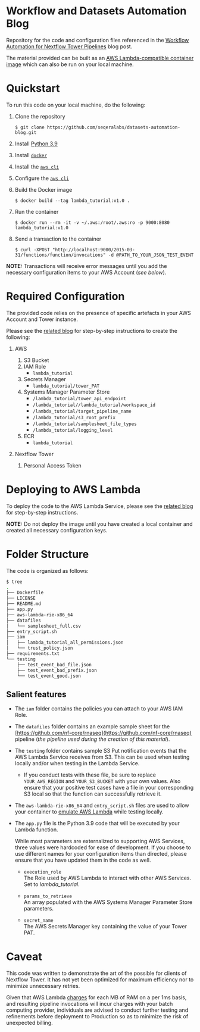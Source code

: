 # Workflow and Datasets Automation Blog
Repository for the code and configuration files referenced in the [Workflow Automation for Nextflow Tower Pipelines](https://seqera.io/blog/workflow-automation/) blog post.

The material provided can be built as an [AWS Lambda-compatible container image](https://docs.aws.amazon.com/lambda/latest/dg/images-create.html) which can also be run on your local machine.


# Quickstart

To run this code on your local machine, do the following: 

1. Clone the repository

    `$ git clone https://github.com/seqeralabs/datasets-automation-blog.git`

1. Install [Python 3.9](https://www.python.org/downloads/)

1. Install [`docker`](https://docs.docker.com/get-docker/)

1. Install the [`aws cli`](https://docs.aws.amazon.com/cli/latest/userguide/getting-started-install.html)

1. Configure the [`aws cli`](https://docs.aws.amazon.com/cli/latest/userguide/cli-chap-configure.html)

1. Build the Docker image

    `$ docker build --tag lambda_tutorial:v1.0 .`

1. Run the container

    `$ docker run --rm -it -v ~/.aws:/root/.aws:ro -p 9000:8080 lambda_tutorial:v1.0`

1. Send a transaction to the container

    `$ curl -XPOST "http://localhost:9000/2015-03-31/functions/function/invocations" -d @PATH_TO_YOUR_JSON_TEST_EVENT`

**NOTE:** Transactions will receive error messages until you add the necessary configuration items to your AWS Account (_see below_).


# Required Configuration

The provided code relies on the presence of specific artefacts in your AWS Account and Tower instance.

Please see the [related blog](https://seqera.io/blog/workflow-automation/#prepare-supporting-aws-services) for step-by-step instructions to create the following:

1. AWS
    1. S3 Bucket
    1. IAM Role
        * `lambda_tutorial`
    1. Secrets Manager
        * `lambda_tutorial/tower_PAT`
    1. Systems Manager Parameter Store
        * `/lambda_tutorial/tower_api_endpoint`
        * `/lambda_tutorial//lambda_tutorial/workspace_id`
        * `/lambda_tutorial/target_pipeline_name`
        * `/lambda_tutorial/s3_root_prefix`
        * `/lambda_tutorial/samplesheet_file_types`
        * `/lambda_tutorial/logging_level`
    1. ECR
        * `lambda_tutorial`

2. Nextflow Tower
    1. Personal Access Token


# Deploying to AWS Lambda

To deploy the code to the AWS Lambda Service, please see the [related blog](https://seqera.io/blog/workflow-automation/#create-lambda-function-code-and-container) for step-by-step instructions.

**NOTE:** Do not deploy the image until you have created a local container and created all necessary configuration keys. 


# Folder Structure

The code is organized as follows:

```bash
$ tree
.
├── Dockerfile
├── LICENSE
├── README.md
├── app.py
├── aws-lambda-rie-x86_64
├── datafiles
│   └── samplesheet_full.csv
├── entry_script.sh
├── iam
│   ├── lambda_tutorial_all_permissions.json
│   └── trust_policy.json
├── requirements.txt
└── testing
    ├── test_event_bad_file.json
    ├── test_event_bad_prefix.json
    └── test_event_good.json
```

## Salient features

- The `iam` folder contains the policies you can attach to your AWS IAM Role.

- The `datafiles` folder contains an example sample sheet for the [https://github.com/nf-core/rnaseq](https://github.com/nf-core/rnaseq) pipeline (_the pipeline used during the creation of this material_).

- The `testing` folder contains sample S3 Put notification events that the AWS Lambda Service receives from S3. This can be used when testing locally and/or when testing in the Lambda Service. 

    - If you conduct tests with these file, be sure to replace `YOUR_AWS_REGION` and `YOUR_S3_BUCKET` with your own values. Also ensure that your positive test cases have a file in your corresponding S3 local so that the function can successfully retrieve it.

- The `aws-lambda-rie-x86_64` and `entry_script.sh` files are used to allow your container to [emulate AWS Lambda](https://docs.aws.amazon.com/lambda/latest/dg/images-test.html) while testing locally.

- The `app.py` file is the Python 3.9 code that will be executed by your Lambda function.<br>

    While most parameters are externalized to supporting AWS Services, three values were hardcoded for ease of development. If you choose to use different names for your configuration items than directed, please ensure that you have updated them in the code as well.

    - `execution_role`<br> 
        The Role used by AWS Lambda to interact with other AWS Services. Set to _lambda_tutorial_.

    - `params_to_retrieve`<br>
        An array populated with the AWS Systems Manager Parameter Store parameters. 

    - `secret_name`<br>
        The AWS Secrets Manager key containing the value of your Tower PAT.


# Caveat

This code was written to demonstrate the art of the possible for clients of Nextflow Tower. It has not yet been optimized for maximum efficiency nor to minimize unnecessary retries. 

Given that AWS Lambda [charges](https://aws.amazon.com/lambda/pricing/) for each MB of RAM on a per 1ms basis, and resulting pipeline invocations will incur charges with your batch computing provider, individuals are advised to conduct further testing and refinements before deployment to Production so as to minimize the risk of unexpected billing. 

